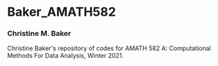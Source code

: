 # Baker_AMATH582
### Christine M. Baker
Christine Baker's repository of codes for AMATH 582 A: Computational Methods For Data Analysis, Winter 2021.
